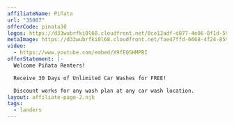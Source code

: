 ```yaml
---
affiliateName: Piñata
url: "35007"
offerCode: pinata30
logos: https://d33wubrfki0l68.cloudfront.net/0ce12adf-d877-4e06-8f1d-590ed7655a27/everwash-pinata-logos%20(1).png
metaImage: https://d33wubrfki0l68.cloudfront.net/fae47ffd-6668-4f24-8597-62e6c764f9b9/everwash-pinata-thumbnail%20(1).png
video:
  - https://www.youtube.com/embed/X9fEQSHMPBI
offerStatement: |-
  Welcome Piñata Renters!

  Receive 30 Days of Unlimited Car Washes for FREE!

  Discount works for any wash plan at any car wash location.
layout: affiliate-page-2.njk
tags:
  - landers
---
```

